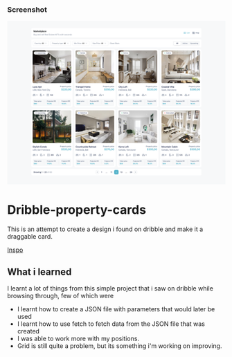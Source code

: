 ### Screenshot
<img width="1152" alt="image" src="./assets/inspo img.png">

# Dribble-property-cards
This is an attempt to create a design i found on dribble and make it a draggable card.

[Inspo](https://dribbble.com/shots/22273898-Blockchain-Real-Estate)


## What i learned

I learnt a lot of things from this simple project that i saw on dribble while browsing through, few of which were

- I learnt how to create a JSON file with parameters that would later be used
- I learnt how to use fetch to fetch data from the JSON file that was created
- I was able to work more with my positions.
- Grid is still quite a problem, but its something i'm working on improving.

